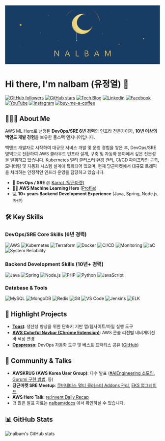 <div>

![nalbam's cover](static/nalbam-cover-v2.png)

</div>

# Hi there, I'm nalbam (유정열) 👋

[![GitHub followers](https://img.shields.io/github/followers/nalbam?label=Follow&style=social)](https://github.com/nalbam)
[![GitHub stars](https://img.shields.io/github/stars/nalbam?label=Stars&style=social)](https://github.com/nalbam?tab=repositories)
[![Tech Blog](http://img.shields.io/badge/-Tech%20blog-black?style=flat-square&logo=github&link=https://nalbam.github.io/)](https://nalbam.github.io/)
[![Linkedin](https://img.shields.io/badge/-LinkedIn-blue?style=flat-square&logo=Linkedin&logoColor=white&link=https://www.linkedin.com/in/nalbam/)](https://www.linkedin.com/in/nalbam/)
[![Facebook](https://img.shields.io/badge/facebook-1877f2?style=flat-square&logo=facebook&logoColor=white&link=https://www.facebook.com/nalbam)](https://www.facebook.com/nalbam)
[![YouTube](https://img.shields.io/badge/Youtube-ff0000?style=flat-square&logo=youtube&link=https://www.youtube.com/channel/UCxTJB34A6V8WIsYogeGQhYg)](https://www.youtube.com/user/nalbam)
[![Instagram](https://img.shields.io/badge/-Instagram-dd2a7b?style=flat-square&logo=instagram&logoColor=white&link=https://www.instagram.com/nalbam/)](https://www.instagram.com/nalbam/)
[![buy-me-a-coffee](https://img.shields.io/badge/Buy_Me_a_Coffee-ffdd00?logo=buy-me-a-coffee&logoColor=black)](https://coff.ee/nalbam)

## 🧑🏻‍💻 About Me

AWS ML Hero로 선정된 **DevOps/SRE 6년 경력**의 인프라 전문가이자, **10년 이상의 백엔드 개발 경험**을 보유한 풀스택 엔지니어입니다.

백엔드 개발자로 시작하여 대규모 서비스 개발 및 운영 경험을 쌓은 후, DevOps/SRE 영역으로 전환하여 AWS 클라우드 인프라 설계, 구축 및 자동화 분야에서 깊은 전문성을 발휘하고 있습니다. Kubernetes 멀티 클러스터 환경 관리, CI/CD 파이프라인 구축, 모니터링 및 자동화 시스템 설계에 특화되어 있으며, 현재 당근마켓에서 대규모 트래픽을 처리하는 안정적인 인프라 운영을 담당하고 있습니다.

*   🥕 **DevOps / SRE** @ [Karrot (당근마켓)](https://www.daangn.com/)
*   🦸🏻 **AWS Machine Learning Hero** ([Profile](https://builder.aws.com/community/@nalbam))
*   💻 **10+ years Backend Development Experience** (Java, Spring, Node.js, PHP)

## 🛠️ Key Skills

### DevOps/SRE Core Skills (6년 경력)
![AWS](https://img.shields.io/badge/AWS-232F3E?style=flat-square&logo=amazon-aws)
![Kubernetes](https://img.shields.io/badge/Kubernetes-326CE5?style=flat-square&logo=kubernetes)
![Terraform](https://img.shields.io/badge/Terraform-7B42BC?style=flat-square&logo=terraform)
![Docker](https://img.shields.io/badge/Docker-2496ED?style=flat-square&logo=docker)
![CI/CD](https://img.shields.io/badge/CI/CD-4A154B?style=flat-square)
![Monitoring](https://img.shields.io/badge/Monitoring-00ADD8?style=flat-square)
![IaC](https://img.shields.io/badge/IaC-326CE5?style=flat-square)
![System Reliability](https://img.shields.io/badge/System_Reliability-FF6C37?style=flat-square)

### Backend Development Skills (10년+ 경력)
![Java](https://img.shields.io/badge/Java-007396?style=flat-square&logo=java)
![Spring](https://img.shields.io/badge/Spring-6DB33F?style=flat-square&logo=spring)
![Node.js](https://img.shields.io/badge/-Node.js-339933?style=flat&logo=node.js&logoColor=white)
![PHP](https://img.shields.io/badge/PHP-777BB4?style=flat-square&logo=php)
![Python](https://img.shields.io/badge/-Python-3776AB?style=flat&logo=python&logoColor=white)
![JavaScript](https://img.shields.io/badge/-JavaScript-F7DF1E?style=flat&logo=javascript&logoColor=black)

### Database & Tools
![MySQL](https://img.shields.io/badge/MySQL-4479A1?style=flat-square&logo=mysql)
![MongoDB](https://img.shields.io/badge/MongoDB-47A248?style=flat-square&logo=mongodb)
![Redis](https://img.shields.io/badge/Redis-DC382D?style=flat-square&logo=redis)
![Git](https://img.shields.io/badge/-Git-F05032?style=flat&logo=git&logoColor=white)
![VS Code](https://img.shields.io/badge/-VS%20Code-007ACC?style=flat&logo=visual-studio-code&logoColor=white)
![Jenkins](https://img.shields.io/badge/Jenkins-D24939?style=flat-square&logo=jenkins)
![ELK](https://img.shields.io/badge/ELK_Stack-005571?style=flat-square&logo=elastic)

## 🚀 Highlight Projects

*   **[Toast](https://toastapp.io/)**: 생산성 향상을 위한 단축키 기반 앱/웹사이트/파일 실행 도구
*   **[AWS Colorful Navbar (Chrome Extension)](https://chromewebstore.google.com/detail/aws-colorful-navbar/kgifmgnlchjjippdpkblbdlfidcpceme)**: AWS 콘솔 리전별 네비게이션 바 색상 변경
*   **[Opspresso](https://opspresso.com)**: DevOps 자동화 도구 및 베스트 프랙티스 공유 ([GitHub](https://github.com/opspresso))

## 🎤 Community & Talks

*   **AWSKRUG (AWS Korea User Group)**: 다수 발표 ([#AIEngineering 소모임](https://www.meetup.com/awskrug/events/306528634/), [Gurumi 구현 방법](https://www.meetup.com/awskrug/events/303205066/), 등)
*   **당근마켓 SRE Meetup**: [쿠버네티스 멀티 클러스터 Addons 관리](https://youtu.be/tqyj1klizCU), [EKS 업그레이드](https://youtu.be/4Q8It_UvIws)
*   **AWS Hero Talk**: [re:Invent Daily Recap](https://youtu.be/Swz72QftVcU)
*   더 많은 발표 자료는 [nalbam/docs](https://github.com/nalbam/docs) 에서 확인하실 수 있습니다.

## 📊 GitHub Stats

![nalbam's GitHub stats](https://github-readme-stats.vercel.app/api?username=nalbam&show_icons=true&theme=radical)
